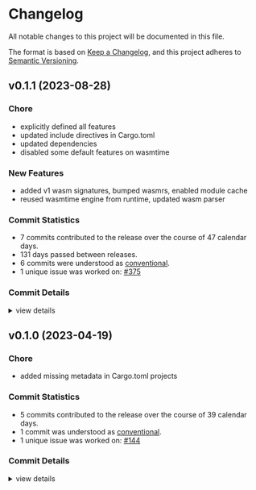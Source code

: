 # Changelog

All notable changes to this project will be documented in this file.

The format is based on [Keep a Changelog](https://keepachangelog.com/en/1.0.0/),
and this project adheres to [Semantic Versioning](https://semver.org/spec/v2.0.0.html).

## v0.1.1 (2023-08-28)

### Chore

 - <csr-id-7968fb0b6fe519732595ed1e3ed9cc429a45d0c4/> explicitly defined all features
 - <csr-id-4090c8fa7fba8254570cc10024fd8a6b15c076ab/> updated include directives in Cargo.toml
 - <csr-id-4f3c0a02502098e8252613dbe3f8ee002da8382b/> updated dependencies
 - <csr-id-a0d92a6462f139a598be39decd633ceb7a956113/> disabled some default features on wasmtime

### New Features

 - <csr-id-b679aad2e505e2e4b15794dc4decc98c51aee077/> added v1 wasm signatures, bumped wasmrs, enabled module cache
 - <csr-id-3eb6ac3742b7cebaff7cf5dbf3e552cc6cd784f3/> reused wasmtime engine from runtime, updated wasm parser

### Commit Statistics

<csr-read-only-do-not-edit/>

 - 7 commits contributed to the release over the course of 47 calendar days.
 - 131 days passed between releases.
 - 6 commits were understood as [conventional](https://www.conventionalcommits.org).
 - 1 unique issue was worked on: [#375](https://github.com/candlecorp/wick/issues/375)

### Commit Details

<csr-read-only-do-not-edit/>

<details><summary>view details</summary>

 * **[#375](https://github.com/candlecorp/wick/issues/375)**
    - Fixed rustdoc, cleaned up buildability of individual crates ([`c3aae56`](https://github.com/candlecorp/wick/commit/c3aae5603084135101a302981dc6e72c9a257e8d))
 * **Uncategorized**
    - Explicitly defined all features ([`7968fb0`](https://github.com/candlecorp/wick/commit/7968fb0b6fe519732595ed1e3ed9cc429a45d0c4))
    - Updated include directives in Cargo.toml ([`4090c8f`](https://github.com/candlecorp/wick/commit/4090c8fa7fba8254570cc10024fd8a6b15c076ab))
    - Updated dependencies ([`4f3c0a0`](https://github.com/candlecorp/wick/commit/4f3c0a02502098e8252613dbe3f8ee002da8382b))
    - Disabled some default features on wasmtime ([`a0d92a6`](https://github.com/candlecorp/wick/commit/a0d92a6462f139a598be39decd633ceb7a956113))
    - Added v1 wasm signatures, bumped wasmrs, enabled module cache ([`b679aad`](https://github.com/candlecorp/wick/commit/b679aad2e505e2e4b15794dc4decc98c51aee077))
    - Reused wasmtime engine from runtime, updated wasm parser ([`3eb6ac3`](https://github.com/candlecorp/wick/commit/3eb6ac3742b7cebaff7cf5dbf3e552cc6cd784f3))
</details>

## v0.1.0 (2023-04-19)

### Chore

 - <csr-id-f7c7615186d900b8f509355b2012dec66c4ad76a/> added missing metadata in Cargo.toml projects

### Commit Statistics

<csr-read-only-do-not-edit/>

 - 5 commits contributed to the release over the course of 39 calendar days.
 - 1 commit was understood as [conventional](https://www.conventionalcommits.org).
 - 1 unique issue was worked on: [#144](https://github.com/candlecorp/wick/issues/144)

### Commit Details

<csr-read-only-do-not-edit/>

<details><summary>view details</summary>

 * **[#144](https://github.com/candlecorp/wick/issues/144)**
    - Converted type maps to list ([`edd4a74`](https://github.com/candlecorp/wick/commit/edd4a7494bb638d95c49c4d40a042697a6da34c4))
 * **Uncategorized**
    - Added missing metadata in Cargo.toml projects ([`f7c7615`](https://github.com/candlecorp/wick/commit/f7c7615186d900b8f509355b2012dec66c4ad76a))
    - Fix: updated wick-component-codegen metadata fix: updated cargo deny configuration ([`51406ea`](https://github.com/candlecorp/wick/commit/51406ea741ef3d73389e3859c5a3ee41fba9079f))
    - Unified workspace dependencies, added versions ([`2f2c131`](https://github.com/candlecorp/wick/commit/2f2c13155e236a3d55d31adb2a12b5ea26e89f25))
    - Renamed wasmflow->wick, migrated root-level tests to better locations ([`ed9bef3`](https://github.com/candlecorp/wick/commit/ed9bef306029db64675434500ba7c1519e65478e))
</details>

